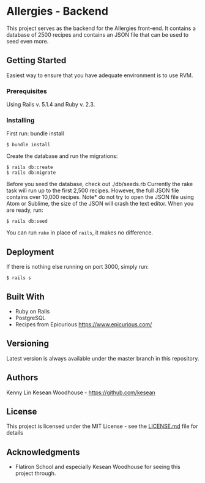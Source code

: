 # Allergies - Backend 

This project serves as the backend for the Allergies front-end. It contains a database of 2500 recipes and contains an JSON file that can be used to seed even more. 

## Getting Started

Easiest way to ensure that you have adequate environment is to use RVM.

### Prerequisites

Using Rails v. 5.1.4 and  Ruby v. 2.3. 


### Installing

First run: bundle install

```
$ bundle install
```

Create the database and run the migrations: 

```
$ rails db:create
$ rails db:migrate
```

Before you seed the database, check out ./db/seeds.rb
Currently the rake task will run up to the first 2,500 recipes. However, the full JSON file contains over 10,000 recipes. 
Note* do not try to open the JSON file using Atom or Sublime, the size of the JSON will crash the text editor.
When you are ready, run:

```
$ rails db:seed
```
You can run `rake` in place of `rails`, it makes no difference.  


## Deployment

If there is nothing else running on port 3000, simply run:
```
$ rails s
```

## Built With

* Ruby on Rails
* PostgreSQL
* Recipes from Epicurious https://www.epicurious.com/

## Versioning

Latest version is always available under the master branch in this repository. 

## Authors

Kenny Lin
Kesean Woodhouse - https://github.com/kesean


## License

This project is licensed under the MIT License - see the [LICENSE.md](LICENSE.md) file for details

## Acknowledgments

* Flatiron School and especially Kesean Woodhouse for seeing this project through. 

